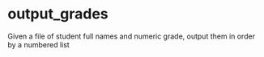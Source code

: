 # output_grades
Given a file of student full names and numeric grade, output them in order by a numbered list
